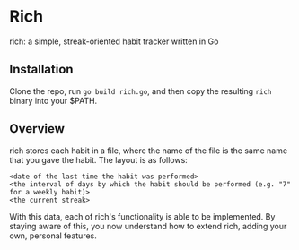 # Rich
rich: a simple, streak-oriented habit tracker written in Go

## Installation
Clone the repo, run ``go build rich.go``, and then copy the resulting ``rich``
binary into your $PATH.

## Overview
rich stores each habit in a file, where the name of the file is the same name
that you gave the habit. The layout is as follows:
```
<date of the last time the habit was performed>
<the interval of days by which the habit should be performed (e.g. "7" for a weekly habit)>
<the current streak>
```
With this data, each of rich's functionality is able to be implemented.
By staying aware of this, you now understand how to extend rich, adding your own,
personal features.

